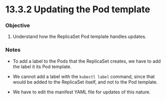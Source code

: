 # 13.3.2 Updating the Pod template


### Objective

1. Understand how the ReplicaSet Pod template handles updates.

### Notes

* To add a label to the Pods that the ReplicaSet creates, we have to add the label it its Pod template.

* We cannot add a label with the `kubectl label` command, since that would be added to the ReplicaSet itself, and not to the Pod template.

* We have to edit the manifest YAML file for updates of this nature.

